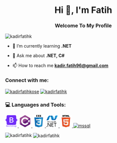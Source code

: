 <h1 align="center">Hi 👋, I'm Fatih</h1>
<h3 align="center">Welcome To My Profile</h3>

<p align="left"> <img src="https://komarev.com/ghpvc/?username=kadirfatihk&label=Profile%20views&color=0e75b6&style=flat" alt="kadirfatihk" /> </p>

- 🌱 I’m currently learning **.NET**

- 💬 Ask me about **.NET, C#**

- 📫 How to reach me **kadir.fatih96@gmail.com**

<h3 align="left">Connect with me:</h3>
<p align="left">
<a href="https://linkedin.com/in/kadirfatihkose" target="blank"><img align="center" src="https://raw.githubusercontent.com/rahuldkjain/github-profile-readme-generator/master/src/images/icons/Social/linked-in-alt.svg" alt="kadirfatihkose" height="30" width="40" /></a>
<a href="https://instagram.com/kadirfatihk" target="blank"><img align="center" src="https://raw.githubusercontent.com/rahuldkjain/github-profile-readme-generator/master/src/images/icons/Social/instagram.svg" alt="kadirfatihk" height="30" width="40" /></a>
</p>

<h3 align="left">💻 Languages and Tools:</h3>
<p align="left"> <a href="https://getbootstrap.com" target="_blank" rel="noreferrer"> <img src="https://raw.githubusercontent.com/devicons/devicon/master/icons/bootstrap/bootstrap-plain-wordmark.svg" alt="bootstrap" width="40" height="40"/> </a> <a href="https://www.w3schools.com/cs/" target="_blank" rel="noreferrer"> <img src="https://raw.githubusercontent.com/devicons/devicon/master/icons/csharp/csharp-original.svg" alt="csharp" width="40" height="40"/> </a> <a href="https://www.w3schools.com/css/" target="_blank" rel="noreferrer"> <img src="https://raw.githubusercontent.com/devicons/devicon/master/icons/css3/css3-original-wordmark.svg" alt="css3" width="40" height="40"/> </a> <a href="https://dotnet.microsoft.com/" target="_blank" rel="noreferrer"> <img src="https://raw.githubusercontent.com/devicons/devicon/master/icons/dot-net/dot-net-original-wordmark.svg" alt="dotnet" width="40" height="40"/> </a> <a href="https://www.w3.org/html/" target="_blank" rel="noreferrer"> <img src="https://raw.githubusercontent.com/devicons/devicon/master/icons/html5/html5-original-wordmark.svg" alt="html5" width="40" height="40"/> </a> <a href="https://www.microsoft.com/en-us/sql-server" target="_blank" rel="noreferrer"> <img src="https://www.svgrepo.com/show/303229/microsoft-sql-server-logo.svg" alt="mssql" width="40" height="40"/> </a> </p>

<p><img align="left" src="https://github-readme-stats.vercel.app/api/top-langs?username=kadirfatihk&show_icons=true&locale=en&layout=compact" alt="kadirfatihk" /></p>

<p>&nbsp;<img align="center" src="https://github-readme-stats.vercel.app/api?username=kadirfatihk&show_icons=true&locale=en" alt="kadirfatihk" /></p>
